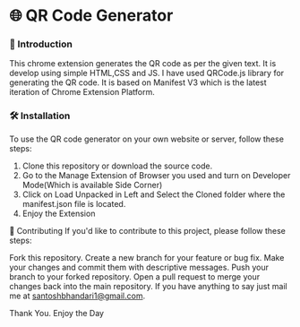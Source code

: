 # 🌐 QR Code Generator
### 🙂 Introduction
This chrome extension generates the QR code as per the given text. It is develop using simple HTML,CSS and JS. I have used QRCode.js library for generating the QR code. It is based on Manifest V3 which is the latest iteration of Chrome Extension Platform.

### 🛠 Installation
To use the QR code generator on your own website or server, follow these steps:
1. Clone this repository or download the source code.
2. Go to the Manage Extension of Browser you used and turn on Developer Mode(Which is available Side Corner)
3. Click on Load Unpacked in Left and Select the Cloned folder where the manifest.json file is located.
4. Enjoy the Extension 

🤝 Contributing
If you'd like to contribute to this project, please follow these steps:

Fork this repository.
Create a new branch for your feature or bug fix.
Make your changes and commit them with descriptive messages.
Push your branch to your forked repository.
Open a pull request to merge your changes back into the main repository.
If you have anything to say just mail me at santoshbhandari1@gmail.com.
<p>Thank You. Enjoy the Day</p>
